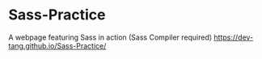 # Sass-Practice
A webpage featuring Sass in action (Sass Compiler required) https://dev-tang.github.io/Sass-Practice/
